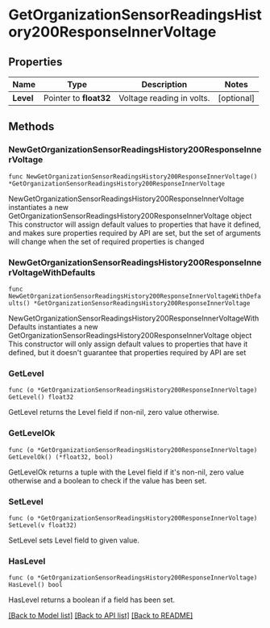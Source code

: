 # GetOrganizationSensorReadingsHistory200ResponseInnerVoltage

## Properties

Name | Type | Description | Notes
------------ | ------------- | ------------- | -------------
**Level** | Pointer to **float32** | Voltage reading in volts. | [optional] 

## Methods

### NewGetOrganizationSensorReadingsHistory200ResponseInnerVoltage

`func NewGetOrganizationSensorReadingsHistory200ResponseInnerVoltage() *GetOrganizationSensorReadingsHistory200ResponseInnerVoltage`

NewGetOrganizationSensorReadingsHistory200ResponseInnerVoltage instantiates a new GetOrganizationSensorReadingsHistory200ResponseInnerVoltage object
This constructor will assign default values to properties that have it defined,
and makes sure properties required by API are set, but the set of arguments
will change when the set of required properties is changed

### NewGetOrganizationSensorReadingsHistory200ResponseInnerVoltageWithDefaults

`func NewGetOrganizationSensorReadingsHistory200ResponseInnerVoltageWithDefaults() *GetOrganizationSensorReadingsHistory200ResponseInnerVoltage`

NewGetOrganizationSensorReadingsHistory200ResponseInnerVoltageWithDefaults instantiates a new GetOrganizationSensorReadingsHistory200ResponseInnerVoltage object
This constructor will only assign default values to properties that have it defined,
but it doesn't guarantee that properties required by API are set

### GetLevel

`func (o *GetOrganizationSensorReadingsHistory200ResponseInnerVoltage) GetLevel() float32`

GetLevel returns the Level field if non-nil, zero value otherwise.

### GetLevelOk

`func (o *GetOrganizationSensorReadingsHistory200ResponseInnerVoltage) GetLevelOk() (*float32, bool)`

GetLevelOk returns a tuple with the Level field if it's non-nil, zero value otherwise
and a boolean to check if the value has been set.

### SetLevel

`func (o *GetOrganizationSensorReadingsHistory200ResponseInnerVoltage) SetLevel(v float32)`

SetLevel sets Level field to given value.

### HasLevel

`func (o *GetOrganizationSensorReadingsHistory200ResponseInnerVoltage) HasLevel() bool`

HasLevel returns a boolean if a field has been set.


[[Back to Model list]](../README.md#documentation-for-models) [[Back to API list]](../README.md#documentation-for-api-endpoints) [[Back to README]](../README.md)


